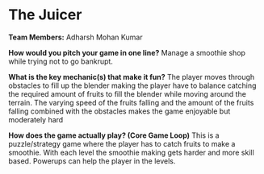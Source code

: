 # The Juicer

**Team Members:** Adharsh Mohan Kumar

**How would you pitch your game in one line?**
Manage a smoothie shop while trying not to go bankrupt.

**What is the key mechanic(s) that make it fun?**
The player moves through obstacles to fill up the blender making the player have to balance catching the required amount of fruits to fill the blender while moving around the terrain. The varying speed of the fruits falling and the amount of the fruits falling combined with the obstacles makes the game enjoyable but moderately hard

**How does the game actually play? (Core Game Loop)**
This is a puzzle/strategy game where the player has to catch fruits to make a smoothie. With each level the smoothie making gets harder and more skill based. Powerups can help the player in the levels.
